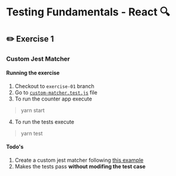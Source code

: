 # Testing Fundamentals - React 🔍

## ✏️ Exercise 1 

### Custom Jest Matcher

#### Running the exercise
1. Checkout to `exercise-01` branch
2. Go to [`custom-matcher.test.js`](src/custom-matcher.test.js) file
3. To run the counter app execute
> yarn start
4. To run the tests execute
> yarn test

#### Todo's
1. Create a custom jest matcher following [this example](https://jestjs.io/docs/en/expect#expectextendmatchers)
2. Makes the tests pass **without modifing the test case**
